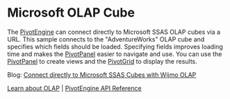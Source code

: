 Microsoft  OLAP Cube
=============================================

The [PivotEngine](https://www.grapecity.com/wijmo/api/classes/wijmo_olap.pivotengine.html) can connect directly to Microsoft SSAS OLAP cubes via a URL. This sample connects to the "AdventureWorks" OLAP cube and specifies which fields should be loaded. Specifying fields improves loading time and makes the [PivotPanel](https://www.grapecity.com/wijmo/api/classes/wijmo_olap.pivotpanel.html) easier to navigate and use. You can use the [PivotPanel](https://www.grapecity.com/wijmo/api/classes/wijmo_olap.pivotpanel.html) to create views and the [PivotGrid](https://www.grapecity.com/wijmo/api/classes/wijmo_olap.pivotgrid.html) to display the results.


Blog: [Connect directly to Microsoft SSAS Cubes with Wijmo OLAP](https://www.grapecity.com/blogs/wijmo-olap-and-microsoft-ssas-cubes)

[Learn about OLAP](https://www.grapecity.com/wijmo-olap) | [PivotEngine API Reference](https://www.grapecity.com/wijmo/api/classes/wijmo_olap.pivotengine.html)
